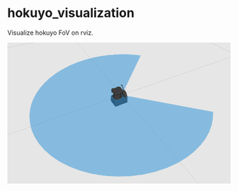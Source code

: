 hokuyo_visualization
====================

Visualize hokuyo FoV on rviz.

![](images/laser_fov_cropped.png)
